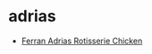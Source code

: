 # adrias

 * [Ferran Adrias Rotisserie Chicken](../index/f/ferran-adrias-rotisserie-chicken-234364.json)
